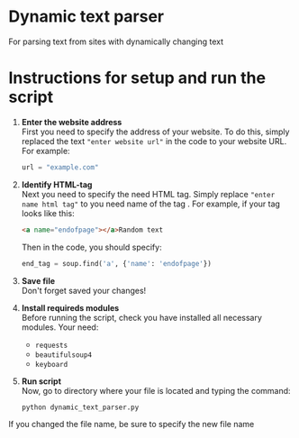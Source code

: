 # Dynamic text parser
For parsing text from sites with dynamically changing text

# Instructions for setup and run the script

1. **Enter the website address**  
  First you need to specify the address of your website. To do this, simply replaced the text `"enter website url"` in the code to your website URL. For example:
   ```python
   url = "example.com"
   ```

2. **Identify HTML-tag**  
   Next you need to specify the need HTML tag. Simply replace `"enter name html tag"` to you need name of the tag . For example, if your tag looks like this:
   ```html
   <a name="endofpage"></a>Random text
   ```
   Then in the code, you should specify:
   ```python
   end_tag = soup.find('a', {'name': 'endofpage'})
   ```

3. **Save file**  
   Don't forget saved your changes!

4. **Install requireds modules**  
   Before running the script, check you have installed all necessary modules. Your need:
   - `requests`
   - `beautifulsoup4`
   - `keyboard`  

5. **Run script**  
   Now, go to directory where your file is located and typing the command:
   ```bash
   python dynamic_text_parser.py
   ```
If you changed the file name, be sure to specify the new file name
